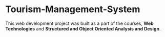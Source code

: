 # Tourism-Management-System
This web development project was built as a part of the courses, **Web Technologies** and **Structured and Object Oriented Analysis and Design**.
